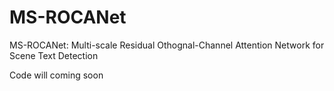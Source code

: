 # MS-ROCANet
MS-ROCANet: Multi-scale Residual Othognal-Channel Attention Network for Scene Text Detection

Code will coming soon
